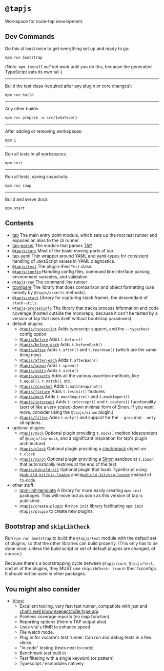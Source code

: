 # `@tapjs`

Workspace for node-tap development.

## Dev Commands

Do this at least once to get everything set up and ready to go:

```
npm run bootstrap
```

(Note: `npm install` _will not work_ until you do this, because
the generated TypeScript eats its own tail.)

---

Build the test class (required after any plugin or core changes):

```
npm run build
```

---

Any other builds:

```
npm run prepare -w src/{whatever}
```

---

After adding or removing workspaces:

```
npm i
```

---

Run all tests in all workspaces:

```
npm test
```

---

Run all tests, saving snapshots:

```
npm run snap
```

---

Build and serve docs:

```
npm start
```

## Contents

- [tap](https://github.com/tapjs/tapjs/tree/main/src/tap) The
  main entry point module, which sets up the root test runner and
  exposes an alias to the cli runner.
- [tap-parser](https://github.com/tapjs/tapjs/tree/main/src/parser)
  The module that parses [TAP](https://testanything.org/)
- [`@tapjs/core`](https://github.com/tapjs/tapjs/tree/main/src/core)
  Most of the basic moving parts of tap
- [tap-yaml](https://github.com/tapjs/tapjs/tree/main/src/yaml)
  Thin wrapper around [YAML](https://github.com/eemeli/yaml) and
  [yaml-types](https://github.com/eemeli/yaml-types) for
  consistent handling of JavaScript values in YAML diagnostics.
- [`@tapjs/test`](https://github.com/tapjs/tapjs/tree/main/src/test)
  The plugin-ified `Test` class.
- [`@tapjs/config`](https://github.com/tapjs/tapjs/tree/main/src/config)
  Handling config files, command line interface parsing,
  environment variables, and validation
- [`@tapjs/run`](https://github.com/tapjs/tapjs/tree/main/src/run)
  The command line runner
- [tcompare](https://github.com/tapjs/tapjs/tree/main/src/tcompare)
  The library that does comparison and object formatting (use
  heavily by `@tapjs/asserts` methods).
- [`@tapjs/stack`](https://github.com/tapjs/tapjs/tree/main/src/stack)
  Library for capturing stack frames, the descendant of
  `stack-utils`.
- [`@tapjs/processinfo`](https://github.com/tapjs/processinfo)
  The library that tracks process information and code coverage
  (hosted outside the monorepo, because it can't be tested by a
  version of tap that uses itself without bootstrap paradoxes)
- default plugins:
  - [`@tapjs/typescript`](https://github.com/tapjs/tapjs/tree/main/src/typescript)
    Adds typescript support, and the `--typecheck` config option
  - [`@tapjs/before`](https://github.com/tapjs/tapjs/tree/main/src/before)
    Adds `t.before()`
  - [`@tapjs/before-each`](https://github.com/tapjs/tapjs/tree/main/src/before-each)
    Adds `t.beforeEach()`
  - [`@tapjs/after`](https://github.com/tapjs/tapjs/tree/main/src/after)
    Adds `t.after()` and `t.teardown()` (which are the same thing
    now)
  - [`@tapjs/after-each`](https://github.com/tapjs/tapjs/tree/main/src/after-each)
    Adds `t.afterEach()`
  - [`@tapjs/spawn`](https://github.com/tapjs/tapjs/tree/main/src/spawn)
    Adds `t.spawn()`
  - [`@tapjs/stdin`](https://github.com/tapjs/tapjs/tree/main/src/stdin)
    Adds `t.stdin()`
  - [`@tapjs/asserts`](https://github.com/tapjs/tapjs/tree/main/src/asserts)
    Adds all the various assertion methods, like `t.equal()`,
    `t.match()`, etc.
  - [`@tapjs/snapshot`](https://github.com/tapjs/tapjs/tree/main/src/snapshot)
    Adds `t.matchSnapshot()`
  - [`@tapjs/fixture`](https://github.com/tapjs/tapjs/tree/main/src/fixture)
    Adds `t.testdir()` features
  - [`@tapjs/mock`](https://github.com/tapjs/tapjs/tree/main/src/mock)
    Adds `t.mockRequire()` and `t.mockImport()`
  - [`@tapjs/intercept`](https://github.com/tapjs/tapjs/tree/main/src/intercept)
    Adds `t.intercept()` and `t.capture()` functionality (sort of
    like a very scaled-down minimal form of Sinon. If you want
    more, consider using the `@tapjs/sinon` plugin.)
  - [`@tapjs/filter`](https://github.com/tapjs/tapjs/tree/main/src/filter)
    Adds `t.only()` and support for the `--grep` and `--only` cli
    options.
- optional plugins:
  - [`@tapjs/nock`](https://github.com/tapjs/tapjs/tree/main/src/nock)
    Optional plugin providing `t.nock()` method (descendent of
    `@npmjs/tap-nock`, and a significant inspiration for tap's
    plugin architecture)
  - [`@tapjs/clock`](https://github.com/tapjs/tapjs/tree/main/src/clock)
    Optional plugin providing a
    [clock-mock](https://github.com/isaacs/clock-mock) object on `t.clock`
  - [`@tapjs/sinon`](https://github.com/tapjs/tapjs/tree/main/src/sinon)
    Optional plugin providing a [Sinon](https://sinonjs.org)
    sandbox at `t.sinon` that automatically restores at the end
    of the test.
  - [`@tapjs/esbuild-kit`](https://github.com/tapjs/tapjs/tree/main/src/esbuild-kit)
    Optional plugin that loads TypeScript using
    [`@esbuild-kit/cjs-loader`](https://github.com/esbuild-kit/cjs-loader)
    and
    [`@esbuild-kit/esm-loader`](https://github.com/esbuild-kit/esm-loader)
    instead of
    [`ts-node`](https://github.com/TypeStrong/ts-node).
- other stuff:
  - [npm-init-template](https://github.com/tapjs/tapjs/tree/main/src/npm-init-template)
    A library for more easily creating `npm init` packages. This
    will move out as soon as this version of tap is published.
  - [`@tapjs/create-plugin`](https://github.com/tapjs/tapjs/tree/main/src/create-plugin)
    An `npm init` library facilitating `npm init @tapjs/plugin`
    to create new plugins.

## Bootstrap and `skipLibCheck`

Run `npm run bootstrap` to build the `@tapjs/test` module with
the default set of plugins, so that the other libraries can build
properly. (This only has to be done once, unless the build script
or set of default plugins are changed, of course.)

Because there's a bootstrapping cycle between `@tapjs/core`,
`@tapjs/test`, and all of the plugins, they MUST use
`skipLibCheck: true` in their tsconfigs. It should not be used in
other packages.

## You might also consider

- [Vitest](https://vitest.dev/guide/features.html)
  - Excellent tooling, very fast test runner, compatible with jest and [chai's well know exepect.toBe type api]([url](https://www.chaijs.com/api/bdd/)https://www.chaijs.com/api/bdd/).
  - Painless coverage reports (no map function).
  - Reporting options (there's TAP output also)
  - Uses vite's HMR to enhance speed
  - File watch mode.
  - Plug in for vscode's test runner. Can run and debug tests in a few clicks.
  - "In code" testing (tests next to code)
  - Benchmark test built in
  - Test filtering with a single keyword (or pattern)
  - Typescript / esmodules natively
